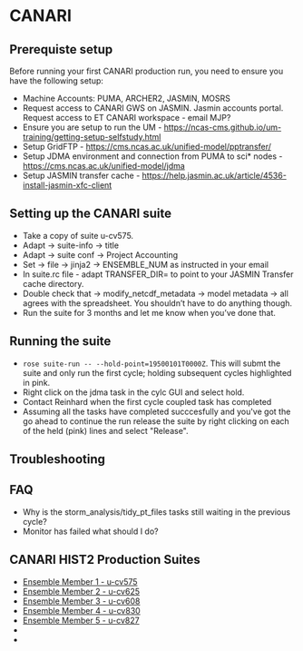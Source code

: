 # CANARI

## Prerequiste setup

Before running your first CANARI production run, you need to ensure you have the following setup:

* Machine Accounts:  PUMA, ARCHER2, JASMIN, MOSRS
* Request access to CANARI GWS on JASMIN.  Jasmin accounts portal.  Request access to ET CANARI workspace - email MJP?
* Ensure you are setup to run the UM -  https://ncas-cms.github.io/um-training/getting-setup-selfstudy.html
* Setup GridFTP - https://cms.ncas.ac.uk/unified-model/pptransfer/
* Setup JDMA environment and connection from PUMA to sci* nodes - https://cms.ncas.ac.uk/unified-model/jdma
* Setup JASMIN transfer cache - https://help.jasmin.ac.uk/article/4536-install-jasmin-xfc-client

## Setting up the CANARI suite

* Take a copy of suite u-cv575.
* Adapt -> suite-info -> title
* Adapt -> suite conf ->  Project Accounting
* Set -> file -> jinja2 -> ENSEMBLE_NUM as instructed in your email
* In suite.rc file - adapt TRANSFER_DIR= to point to your JASMIN Transfer cache directory.
* Double check that -> modify_netcdf_metadata -> model metadata -> all agrees with the spreadsheet. You shouldn’t have to do anything though.
* Run the suite for 3 months and let me know when you’ve done that.

## Running the suite

* `rose suite-run -- --hold-point=19500101T0000Z`. This will submt the suite and only run the first cycle; holding subsequent cycles highlighted in pink.
* Right click on the jdma task in the cylc GUI and select hold.
* Contact Reinhard when the first cycle coupled task has completed
* Assuming all the tasks have completed succcesfully and you've got the go ahead to continue the run release the suite by right clicking on each of the held (pink) lines and select "Release".

## Troubleshooting

## FAQ
* Why is the storm_analysis/tidy_pt_files tasks still waiting in the previous cycle?
* Monitor has failed what should I do?

## CANARI HIST2 Production Suites

* [Ensemble Member 1 - u-cv575](u-cv575)
* [Ensemble Member 2 - u-cv625](u-cv625)
* [Ensemble Member 3 - u-cv608](u-cv608)
* [Ensemble Member 4 - u-cv830](u-cv830)
* [Ensemble Member 5 - u-cv827](u-cv827)
* 
* 

